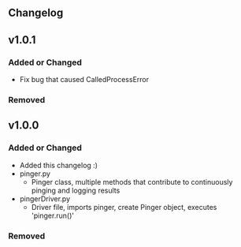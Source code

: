 ## Changelog

## v1.0.1

### Added or Changed
* Fix bug that caused CalledProcessError

### Removed

## v1.0.0

### Added or Changed
* Added this changelog :)
* pinger.py
  * Pinger class, multiple methods that contribute to continuously pinging and logging results
* pingerDriver.py
  * Driver file, imports pinger, create Pinger object, executes 'pinger.run()' 

### Removed